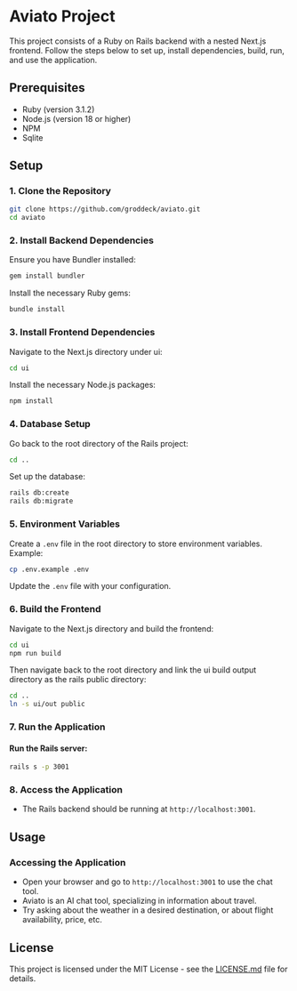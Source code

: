 
# Aviato Project

This project consists of a Ruby on Rails backend with a nested Next.js frontend. Follow the steps below to set up, install dependencies, build, run, and use the application.

## Prerequisites

- Ruby (version 3.1.2)
- Node.js (version 18 or higher)
- NPM
- Sqlite

## Setup

### 1. Clone the Repository

```bash
git clone https://github.com/groddeck/aviato.git
cd aviato
```

### 2. Install Backend Dependencies

Ensure you have Bundler installed:

```bash
gem install bundler
```

Install the necessary Ruby gems:

```bash
bundle install
```

### 3. Install Frontend Dependencies

Navigate to the Next.js directory under ui:

```bash
cd ui
```

Install the necessary Node.js packages:

```bash
npm install
```

### 4. Database Setup

Go back to the root directory of the Rails project:

```bash
cd ..
```

Set up the database:

```bash
rails db:create
rails db:migrate
```

### 5. Environment Variables

Create a `.env` file in the root directory to store environment variables. Example:

```bash
cp .env.example .env
```

Update the `.env` file with your configuration.

### 6. Build the Frontend

Navigate to the Next.js directory and build the frontend:

```bash
cd ui
npm run build
```

Then navigate back to the root directory and link the ui build output directory as the rails public directory:

```bash
cd ..
ln -s ui/out public
```

### 7. Run the Application

#### Run the Rails server:

```bash
rails s -p 3001
```

### 8. Access the Application

- The Rails backend should be running at `http://localhost:3001`.

## Usage

### Accessing the Application

- Open your browser and go to `http://localhost:3001` to use the chat tool.
- Aviato is an AI chat tool, specializing in information about travel.
- Try asking about the weather in a desired destination, or about flight availability, price, etc.

## License

This project is licensed under the MIT License - see the [LICENSE.md](LICENSE.md) file for details.
